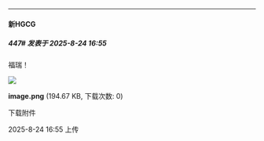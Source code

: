 ﻿
*****

####  新HGCG  
##### 447#       发表于 2025-8-24 16:55

福瑞！

<img src="https://img.stage1st.com/forum/202508/24/165524iiybd2w9e4vvybei.png" referrerpolicy="no-referrer">

<strong>image.png</strong> (194.67 KB, 下载次数: 0)

下载附件

2025-8-24 16:55 上传

